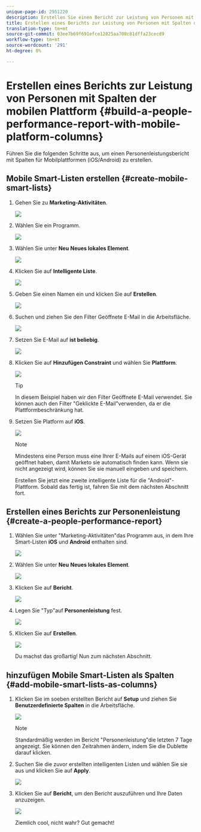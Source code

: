 ```yaml
---
unique-page-id: 2951220
description: Erstellen Sie einen Bericht zur Leistung von Personen mit Spalten der mobilen Plattform - Marketing-Dokumente - Produktdokumentation
title: Erstellen eines Berichts zur Leistung von Personen mit Spalten der mobilen Plattform
translation-type: tm+mt
source-git-commit: 03ee7b69f691efce12825aa708c81dffa23cecd9
workflow-type: tm+mt
source-wordcount: '291'
ht-degree: 0%

---
```



# Erstellen eines Berichts zur Leistung von Personen mit Spalten der mobilen Plattform {#build-a-people-performance-report-with-mobile-platform-columns}

Führen Sie die folgenden Schritte aus, um einen Personenleistungsbericht mit Spalten für Mobilplattformen (iOS/Android) zu erstellen.

## Mobile Smart-Listen erstellen {#create-mobile-smart-lists}

1. Gehen Sie zu **Marketing-Aktivitäten**.

   ![](assets/ma.png)

1. Wählen Sie ein Programm.

   ![](assets/two-1.png)

1. Wählen Sie unter **Neu** **Neues lokales Element**.

   ![](assets/three-1.png)

1. Klicken Sie auf **Intelligente Liste**.

   ![](assets/four-1.png)

1. Geben Sie einen Namen ein und klicken Sie auf **Erstellen**.

   ![](assets/five-1.png)

1. Suchen und ziehen Sie den Filter Geöffnete E-Mail in die Arbeitsfläche.

   ![](assets/six-1.png)

1. Setzen Sie E-Mail auf **ist beliebig**.

   ![](assets/seven.png)

1. Klicken Sie auf **Hinzufügen Constraint** und wählen Sie **Plattform**.

   ![](assets/eight.png)

   >[!TIP]
   >
   >In diesem Beispiel haben wir den Filter Geöffnete E-Mail verwendet. Sie können auch den Filter &quot;Geklickte E-Mail&quot;verwenden, da er die Plattformbeschränkung hat.

1. Setzen Sie Platform auf **iOS**.

   ![](assets/nine.png)

   >[!NOTE]
   >
   >Mindestens eine Person muss eine Ihrer E-Mails auf einem iOS-Gerät geöffnet haben, damit Marketo sie automatisch finden kann. Wenn sie nicht angezeigt wird, können Sie sie manuell eingeben und speichern.

   Erstellen Sie jetzt eine zweite intelligente Liste für die &quot;Android&quot;-Plattform. Sobald das fertig ist, fahren Sie mit dem nächsten Abschnitt fort.

## Erstellen eines Berichts zur Personenleistung {#create-a-people-performance-report}

1. Wählen Sie unter &quot;Marketing-Aktivitäten&quot;das Programm aus, in dem Ihre Smart-Listen **iOS** und **Android** enthalten sind.

   ![](assets/ten.png)

1. Wählen Sie unter **Neu** **Neues lokales Element**.

   ![](assets/eleven.png)

1. Klicken Sie auf **Bericht**.

   ![](assets/twelve.png)

1. Legen Sie &quot;Typ&quot;auf **Personenleistung** fest.

   ![](assets/thirteen.png)

1. Klicken Sie auf **Erstellen**.

   ![](assets/fourteen.png)

   Du machst das großartig! Nun zum nächsten Abschnitt.

## hinzufügen Mobile Smart-Listen als Spalten {#add-mobile-smart-lists-as-columns}

1. Klicken Sie im soeben erstellten Bericht auf **Setup** und ziehen Sie **Benutzerdefinierte Spalten** in die Arbeitsfläche.

   ![](assets/fifteen.png)

   >[!NOTE]
   >
   >Standardmäßig werden im Bericht &quot;Personenleistung&quot;die letzten 7 Tage angezeigt. Sie können den Zeitrahmen ändern, indem Sie die Dublette darauf klicken.

1. Suchen Sie die zuvor erstellten intelligenten Listen und wählen Sie sie aus und klicken Sie auf **Apply**.

   ![](assets/sixteen.png)

1. Klicken Sie auf **Bericht**, um den Bericht auszuführen und Ihre Daten anzuzeigen.

   ![](assets/seventeen.png)

   Ziemlich cool, nicht wahr? Gut gemacht!
